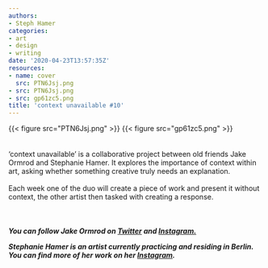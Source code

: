 ```yaml
---
authors:
- Steph Hamer
categories:
- art
- design
- writing
date: '2020-04-23T13:57:35Z'
resources:
- name: cover
  src: PTN6Jsj.png
- src: PTN6Jsj.png
- src: gp61zc5.png
title: 'context unavailable #10'
---
```

{{< figure src="PTN6Jsj.png" >}}
{{< figure src="gp61zc5.png" >}}
<br>
<br>
<br>
‘context unavailable’ is a collaborative project between old friends Jake Ormrod and Stephanie Hamer. It explores the importance of context within art, asking whether something creative truly needs an explanation.<br>
<br>
Each week one of the duo will create a piece of work and present it without context, the other artist then tasked with creating a response.<br>
<br>
<br>
<br>
**_You can follow Jake Ormrod on [Twitter](https://twitter.com/Jake_Ormrod "") and [Instagram.](https://www.instagram.com/generationzer0mag/ "")_**

_**Stephanie Hamer is an artist currently practicing and residing in Berlin. You can find more of her work on her [Instagram](https://www.instagram.com/stephanie__hamer/ "").**_